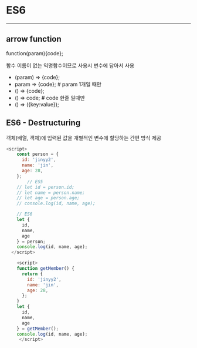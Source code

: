 # ES6

***

## arrow function

function(param){code};

함수 이름이 없는 익명함수이므로 사용시 변수에 담아서 사용

- (param) => {code};   
- param => {code};   # param 1개일 때만
- () => {code};   
- () => code;   # code 한줄 일때만
- () => ({key:value});



## ES6 - Destructuring

객체(배열, 객체)에 입력된 값을 개별적인 변수에 할당하는 간편 방식 제공

```javascript
<script>
    const person = {
      id: 'jinyy2',
      name: 'jin',
      age: 28,
    };
		// ES5
    // let id = person.id;
    // let name = person.name;
    // let age = person.age;
    // console.log(id, name, age);

    // ES6
    let {
      id,
      name,
      age
    } = person;
    console.log(id, name, age);
  </script>
```



```javascript
    <script>
    function getMember() {
      return {
        id: 'jinyy2',
        name: 'jin',
        age: 28,
      };
    }
    let {
      id,
      name,
      age
    } = getMember();
    console.log(id, name, age);
     </script>
```

